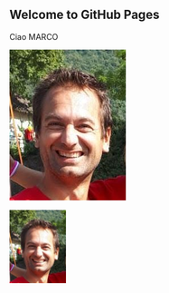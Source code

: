 ## Welcome to GitHub Pages

Ciao MARCO

![Image](images/Image7.jpg)

<div style="width:100px; text-align:center;"><img src="images/Image7.jpg"></div>
